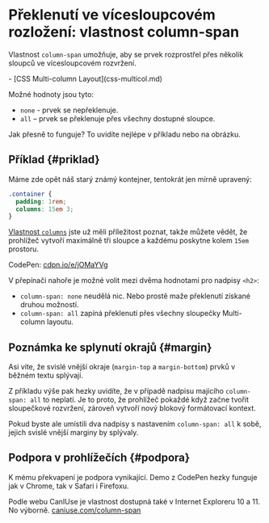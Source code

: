 # Překlenutí ve vícesloupcovém rozložení: vlastnost column-span

Vlastnost `column-span` umožňuje, aby se prvek rozprostřel přes několik sloupců ve vícesloupcovém rozvržení.

<div class="related web-only" markdown="1">
- [CSS Multi-column Layout](css-multicol.md)
</div>

Možné hodnoty jsou tyto:

- `none` - prvek se nepřeklenuje.
- `all` – prvek se překlenuje přes všechny dostupné sloupce.

Jak přesně to funguje? To uvidíte nejlépe v příkladu nebo na obrázku.

## Příklad {#priklad}

Máme zde opět náš starý známý kontejner, tentokrát jen mírně upravený:

```css
.container {
  padding: 1rem;
  columns: 15em 3;
}
```

[Vlastnost `columns`](css-multicol-columns.md) jste už měli příležitost poznat, takže můžete vědět, že prohlížeč vytvoří maximálně tři sloupce a každému poskytne kolem `15em` prostoru.

CodePen: [cdpn.io/e/jOMaYVg](https://codepen.io/machal/pen/jOMaYVg?editors=1100)

V přepínači nahoře je možné volit mezi dvěma hodnotami pro nadpisy `<h2>`:

- `column-span: none` neudělá nic. Nebo prostě maže překlenutí získané druhou možností.
- `column-span: all` zapíná překlenutí přes všechny sloupečky Multi-column layoutu.

## Poznámka ke splynutí okrajů {#margin}

Asi víte, že svislé vnější okraje (`margin-top` a `margin-bottom`) prvků v běžném textu splývají.

Z příkladu výše pak hezky uvidíte, že v případě nadpisu majícího `column-span: all` to neplatí. Je to proto, že prohlížeč pokaždé když začne tvořit sloupečkové rozvržení, zároveň vytvoří nový blokový formátovací kontext.

Pokud byste ale umístili dva nadpisy s nastavením `column-span: all` k sobě, jejich svislé vnější marginy by splývaly.

## Podpora v prohlížečích {#podpora}

K mému překvapení je podpora vynikající. Demo z CodePen hezky funguje jak v Chrome, tak v Safari i Firefoxu.

Podle webu CanIUse je vlastnost dostupná také v Internet Exploreru 10 a 11. No výborně. [caniuse.com/column-span](https://caniuse.com/?search=column-span)

